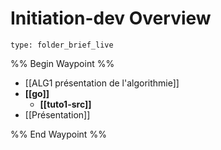 # Initiation-dev Overview
 
```ccard
type: folder_brief_live
```
 
%% Begin Waypoint %%
- [[ALG1 présentation de l'algorithmie]]
- **[[go]]**
	- **[[tuto1-src]]**
- [[Présentation]]

%% End Waypoint %%